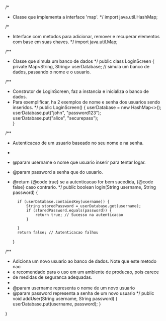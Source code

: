 

/* 
* Classe que implementa a interface 'map'.
*/
 import java.util.HashMap; 


/*
* Interface com metodos para adicionar, remover e recuperar elementos com base em suas chaves.
*/
import java.util.Map; 


/**
* Classe que simula um banco de dados 
*/
public class LoginScreen {
	private Map<String, String> userDatabase; // simula um banco de dados, passando o nome e o usuario.
	
/**
* Construtor de LoginScreen, faz a instancia e inicializa o banco de dados.
* Para exemplificar, ha 2 exemplos de nome e senha dos usuarios sendo inseridos.
*/
	public LoginScreen() {
		userDatabase = new HashMap<>();
		userDatabase.put("john", "password123");	
		userDatabase.put("alice", "securepass");		
	}

/**
* Autenticacao de um usuario baseado no seu nome e na senha.
*
* @param username o nome que usuario inserir para tentar logar.
* @param password a senha que do usuario.
* @return {@code true} se a autenticacao for bem sucedida, {@code false} caso contrario.
*/
	public boolean login(String username, String password) {
		
		if (userDatabase.containsKey(username)) {
			String storedPassword = userDatabase.get(username);
			if (storedPassword.equals(password)) {
				return true; // Sucesso na autenticacao 
			}
		
		}
		return false; // Autenticacao falhou
	}


/**
* Adiciona um novo usuario ao banco de dados. Note que este metodo nao
* e recomendado para o uso em um ambiente de producao, pois carece 
* de medidas de seguranca adequadas.
*
* @param username representa o nome de um novo usuario
* @param password representa a senha de um novo usuario
*/
public void addUser(String username, String password) {
		userDatabase.put(username, password);
	}
	
}


